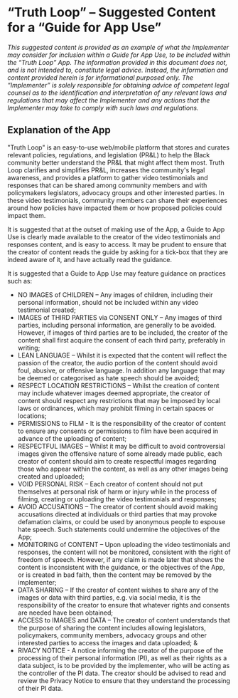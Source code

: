 # “Truth Loop” – Suggested Content for a “Guide for App Use”

   _This suggested content is provided as an example of what the Implementer may consider for inclusion within a Guide for App Use, to be included within the “Truth Loop” App. The information provided in this document does not, and is not intended to, constitute legal advice. Instead, the information and content provided herein is for informational purposed only. The “Implementer” is solely responsible for obtaining advice of competent legal counsel as to the identification and interpretation of any relevant laws and regulations that may affect the Implementer and any actions that the Implementer may take to comply with such laws and regulations._

## Explanation of the App

"Truth Loop" is an easy-to-use web/mobile platform that stores and curates relevant policies, regulations, and legislation (PR&L) to help the Black community better understand the PR&L that might affect them most. Truth Loop clarifies and simplifies PR&L, increases the community's legal awareness, and provides a platform to gather video testimonials and responses that can be shared among community members and with policymakers legislators, advocacy groups and other interested parties. In these video testimonials, community members can share their experiences around how policies have impacted them or how proposed policies could impact them.

It is suggested that at the outset of making use of the App, a Guide to App Use is clearly made available to the creator of the video testimonials and responses content, and is easy to access.  It may be prudent to ensure that the creator of content reads the guide by asking for a tick-box that they are indeed aware of it, and have actually read the guidance.  

It is suggested that a Guide to App Use may feature guidance on practices such as:

- NO IMAGES of CHILDREN – Any images of children, including their personal information, should not be included within any video testimonial created;
- IMAGES of THIRD PARTIES via CONSENT ONLY – Any images of third parties, including personal information, are generally to be avoided.  However, if images of third parties are to be included, the creator of the content shall first acquire the consent of each third party, preferably in writing;
- LEAN LANGUAGE – Whilst it is expected that the content will reflect the passion of the creator, the audio portion of the content should avoid foul, abusive, or offensive language.  In addition any language that may be deemed or categorised as hate speech should be avoided;
- RESPECT LOCATION RESTRICTIONS – Whilst the creation of content may include whatever images deemed appropriate, the creator of content should respect any restrictions that may be imposed by local laws or ordinances, which may prohibit filming in certain spaces or locations;
- PERMISSIONS to FILM - It is the responsibility of the creator of content to ensure any consents or permissions to film have been acquired in advance of the uploading of content;
- RESPECTFUL IMAGES – Whilst it may be difficult to avoid controversial images given the offensive nature of some already made public, each creator of content should aim to create respectful images regarding those who appear within the content, as well as any other images being created and uploaded;
- VOID PERSONAL RISK – Each creator of content should not put themselves at personal risk of harm or injury while in the process of filming, creating or uploading the video testimonials and responses;
- AVOID ACCUSATIONS – The creator of content should avoid making accusations directed at individuals or third parties that may provoke defamation claims, or could be used by anonymous people to espouse hate speech.  Such statements could undermine the objectives of the App;
- MONITORING of CONTENT – Upon uploading the video testimonials and responses, the content will not be monitored, consistent with the right of freedom of speech. However, if any claim is made later that shows the content is inconsistent with the guidance, or the objectives of the App, or is created in bad faith, then the content may be removed by the implementer;
- DATA SHARING – If the creator of content wishes to share any of the images or data with third parties, e.g. via social media, it is the responsibility of the creator to ensure that whatever rights and consents are needed have been obtained;
- ACCESS to IMAGES and DATA – The creator of content understands that the purpose of sharing the content includes allowing legislators, policymakers, community members, advocacy groups and other interested parties to access the images and data uploaded; &
- RIVACY NOTICE - A notice informing the creator of the purpose of the processing of their personal information (PI), as well as their rights as a data subject, is to be provided by the implementer, who will be acting as the controller of the PI data. The creator should be advised to read and review the Privacy Notice to ensure that they understand the processing of their PI data.
